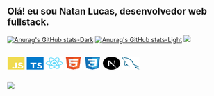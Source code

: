 ## Olá! eu sou Natan Lucas, desenvolvedor web fullstack.
[![Anurag's GitHub stats-Dark](https://github-readme-stats.vercel.app/api?username=natanlucas18&show_icons=true&theme=dracula#gh-dark-mode-only)](https://github.com/natanlucas18/github-readme-stats#gh-dark-mode-only)
[![Anurag's GitHub stats-Light](https://github-readme-stats.vercel.app/api?username=natanlucas18&show_icons=true&theme=default#gh-light-mode-only)](https://github.com/natanlucas18/github-readme-stats#gh-light-mode-only)
<img height="195em" src="https://github-readme-stats.vercel.app/api/top-langs/?username=natanlucas18&layout=compact&langs_count=16&theme=dracula"/>

<div style="display:inline_block"><br>
  <img align="center" alt="Natan-js" height="30" width="40" src="https://raw.githubusercontent.com/devicons/devicon/master/icons/javascript/javascript-plain.svg">
  <img align="center" alt="Natan-ts" height="30" width="40" src="https://raw.githubusercontent.com/devicons/devicon/master/icons/typescript/typescript-plain.svg">
  <img align="center" alt="Natan-react" height="30" width="40" src="https://raw.githubusercontent.com/devicons/devicon/master/icons/react/react-original.svg">
  <img align="center" alt="Natan-html5" height="30" width="40" src="https://raw.githubusercontent.com/devicons/devicon/master/icons/html5/html5-original.svg">
  <img align="center" alt="Natan-css3" height="30" width="40" src="https://raw.githubusercontent.com/devicons/devicon/master/icons/css3/css3-original.svg">
  <img align="center" alt="Natan-nextjs" height="30" width="40" src="https://raw.githubusercontent.com/devicons/devicon/master/icons/nextjs/nextjs-original.svg">
  <img align="center" alt="Natan-mysql" height="30" width="40" src="https://raw.githubusercontent.com/devicons/devicon/master/icons/mysql/mysql-original.svg">
</div>

##
<div>  
  <a href="https://www.linkedin.com/in/natanls18" target="_blank"><img src="https://img.shields.io/badge/-LinkedIn-blue?style=for-the-badge&logo=linkedin&logoColor=white" target="_blank"></a>  

</div>
